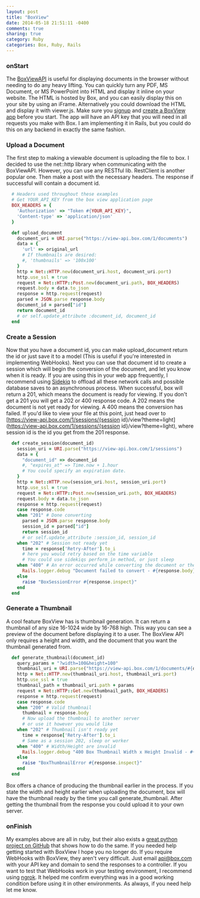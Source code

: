 ```yaml
---
layout: post
title: "BoxView"
date: 2014-05-18 21:51:11 -0400
comments: true
sharing: true
category: Ruby
categories: Box, Ruby, Rails
---
```


### onStart
The [BoxViewAPI](https://developers.box.com/view/) is useful for displaying documents in the browser without needing to do any heavy lifting. You can quickly turn any PDF, MS Document, or MS PowerPoint into HTML and display it inline on your website. The HTML is hosted by Box, and you can easily display this on your site by using an iFrame. Alternatively you could download the HTML and display it with viewer.js. Make sure you [signup](https://app.box.com/) and [create a BoxView app](https://app.box.com/developers/services) before you start. The app will have an API key that you will need in all requests you make with Box. I am implementing it in Rails, but you could do this on any backend in exactly the same fashion.

### Upload a Document
The first step to making a viewable document is uploading the file to box. I decided to use the net::http library when communicating with the BoxViewAPI. However, you can use any RESTful lib. RestClient is another popular one. Then make a post with the necessary headers. The response if successful will contain a document id.

```ruby
  # Headers used throughout these examples
  # Get YOUR_API_KEY from the box view application page
  BOX_HEADERS = {
    'Authorization' => "Token #{YOUR_API_KEY}",
    'Content-type' => 'application/json'
  }

  def upload_document
    document_uri = URI.parse("https://view-api.box.com/1/documents")
    data = {
      'url' => original_url
      # If thumbnails are desired:
      #, 'thumbnails' => '100x100'
    }
    http = Net::HTTP.new(document_uri.host, document_uri.port)
    http.use_ssl = true
    request = Net::HTTP::Post.new(document_uri.path, BOX_HEADERS)
    request.body = data.to_json
    response = http.request(request)
    parsed = JSON.parse response.body
    document_id = parsed["id"]
    return document_id
    # or self.update_attribute :document_id, document_id
  end
```

### Create a Session
Now that you have a document id, you can make upload_document return the id or just save it to a model (This is useful if you're interested in implementing WebHooks). Next you can use that document id to create a session which will begin the conversion of the document, and let you know when it is ready. If you are using this in your web app frequently, I recommend using [Sidekiq](http://sidekiq.org/) to offload all these network calls and possible database saves to an asynchronous process. When successful, box will return a 201, which means the document is ready for viewing. If you don't get a 201 you will get a 202 or 400 response code. A 202 means the document is not yet ready for viewing. A 400 means the conversion has failed. If you'd like to view your file at this point, just head over to [https://view-api.box.com/1/sessions/{session id}/view?theme=light](https://view-api.box.com/1/sessions/{session id}/view?theme=light), where session id is the id you get from the 201 response.

```ruby
  def create_session(document_id)
    session_uri = URI.parse("https://view-api.box.com/1/sessions")
    data = {
      "document_id" => document_id
      #, "expires_at" => Time.now + 1.hour
      # You could specify an expiration date.
    }
    http = Net::HTTP.new(session_uri.host, session_uri.port)
    http.use_ssl = true
    request = Net::HTTP::Post.new(session_uri.path, BOX_HEADERS)
    request.body = data.to_json
    response = http.request(request)
    case response.code
    when "201" # Done converting
      parsed = JSON.parse response.body
      session_id = parsed["id"]
      return session_id
      # or self.update_attribute :session_id, session_id
    when "202" # Session not ready yet
      time = response['Retry-After'].to_i
      # here you would retry based on the time variable
      # You could use sidekiqs perform_in method, or just sleep
    when "400" # An error occurred while converting the document or the document does not exist
      Rails.logger.debug "Document failed to convert - #{response.body}"
    else
      raise "BoxSessionError #{response.inspect}"
    end
  end
```

### Generate a Thumbnail
A cool feature BoxView has is thumbnail generation. It can return a thumbnail of any size 16-1024 wide by 16-768 high. This way you can see a preview of the document before displaying it to a user. The BoxView API only requires a height and width, and the document that you want the thumbnail generated from.

```ruby
  def generate_thumbnail(document_id)
    query_params = "?width=100&height=100"
    thumbnail_uri = URI.parse("https://view-api.box.com/1/documents/#{document_id}/thumbnail")
    http = Net::HTTP.new(thumbnail_uri.host, thumbnail_uri.port)
    http.use_ssl = true
    thumbnail_path = thumbnail_uri.path + params
    request = Net::HTTP::Get.new(thumbnail_path, BOX_HEADERS)
    response = http.request(request)
    case response.code
    when "200" # Valid thumbnail
      thumbnail = response.body
      # Now upload the thumbnail to another server
      # or use it however you would like
    when "202" # Thumbnail isn't ready yet
      time = response['Retry-After'].to_i
      # Same as a session 202, sleep or worker
    when "400" # Width/Height are invalid
      Rails.logger.debug "400 Box Thumbnail Width x Height Invalid - #{response.body}"
    else
      raise "BoxThumbnailError #{response.inspect}"
    end
  end
```

Box offers a chance of producing the thumbnail earlier in the process. If you state the width and height earlier when uploading the document, box will have the thumbnail ready by the time you call generate_thumbnail. After getting the thumbnail from the response you could upload it to your own server.

### onFinish
My examples above are all in ruby, but their also exists a [great python project on GitHub](https://view-upload.herokuapp.com/) that shows how to do the same. If you needed help getting started with BoxView I hope you no longer do. If you require WebHooks with BoxView, they aren't very difficult. Just email api@box.com with your API key and domain to send the responses to a controller. If you want to test that WebHooks work in your testing environment, I recommend using [ngrok](https://ngrok.com). It helped me confirm everything was in a good working condition before using it in other environments. As always, if you need help let me know.
